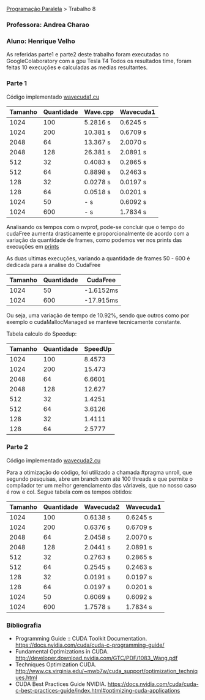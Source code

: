 [Programação Paralela](https://github.com/AndreaInfUFSM/elc139-2019a) > Trabalho 8


### Professora: Andrea Charao
### Aluno: Henrique Velho

As referidas parte1 e parte2 deste trabalho foram executadas no GoogleColaboratory com a gpu Tesla T4
Todos os resultados time, foram feitas 10 execuções e calculadas as medias resultantes.

### Parte 1

Código implementado [wavecuda1.cu](wavecuda1.cu)

| Tamanho	    | Quantidade    | Wave.cpp      | Wavecuda1     |
|-------------  |------------   |-----------    |-----------    |
| 1024          | 100           | 5.2816 s      | 0.6245 s      |
| 1024          | 200           | 10.381 s      | 0.6709 s      |
| 2048          | 64            | 13.367 s      | 2.0070 s      |
| 2048          | 128           | 26.381 s      | 2.0891 s      |
| 512           | 32            | 0.4083 s      | 0.2865 s      |
| 512           | 64            | 0.8898 s      | 0.2463 s      |
| 128           | 32            | 0.0278 s      | 0.0197 s      |
| 128           | 64            | 0.0518 s      | 0.0201 s      |
| 1024          | 50            | -      s      | 0.6092 s      |
| 1024          | 600           | -      s      | 1.7834 s      |

Analisando os tempos com o nvprof, pode-se concluir que o tempo do cudaFree aumenta drasticamente e proporcionalmente de acordo com a variação da quantidade de frames,
como podemos ver nos prints das execuções em [prints](https://github.com/henrvelho/elc139-2019a/tree/master/trabalhos/t8/prints)

As duas ultimas execuções, variando a quantidade de frames 50 - 600 é dedicada para a analise do CudaFree


| Tamanho	    | Quantidade    | CudaFree      |
|-------------  |------------   |-----------    |
| 1024          | 50            | -1.6152ms     |
| 1024          | 600           | -17.915ms     |


Ou seja, uma variação de tempo de 10.92%, sendo que outros como por exemplo o cudaMallocManaged se manteve tecnicamente constante.

Tabela calculo do Speedup:

| Tamanho	    | Quantidade    | SpeedUp       |
|-------------  |------------   |-----------    |
| 1024          | 100           | 8.4573        |
| 1024          | 200           | 15.473        |
| 2048          | 64            | 6.6601        |
| 2048          | 128           | 12.627        |
| 512           | 32            | 1.4251        |
| 512           | 64            | 3.6126        |
| 128           | 32            | 1.4111        |
| 128           | 64            | 2.5777        |




### Parte 2

Código implementado [wavecuda2.cu](wavecuda2.cu)

Para a otimização do código, foi utilizado a chamada #pragma unroll, que segundo pesquisas, abre um branch com até 100 threads e que permite o compilador ter um melhor gerenciamento das váriaveis,
que no nosso caso é row e col.
Segue tabela com os tempos obtidos:


| Tamanho	    | Quantidade    | Wavecuda2     | Wavecuda1     |
|-------------  |------------   |-----------    |-----------    |
| 1024          | 100           | 0.6138 s      | 0.6245 s      |
| 1024          | 200           | 0.6376 s      | 0.6709 s      |
| 2048          | 64            | 2.0458 s      | 2.0070 s      |
| 2048          | 128           | 2.0441 s      | 2.0891 s      |
| 512           | 32            | 0.2763 s      | 0.2865 s      |
| 512           | 64            | 0.2545 s      | 0.2463 s      |
| 128           | 32            | 0.0191 s      | 0.0197 s      |
| 128           | 64            | 0.0197 s      | 0.0201 s      |
| 1024          | 50            | 0.6069 s      | 0.6092 s      |
| 1024          | 600           | 1.7578 s      | 1.7834 s      |


### Bibliografia

- Programming Guide :: CUDA Toolkit Documentation. https://docs.nvidia.com/cuda/cuda-c-programming-guide/
- Fundamental Optimizations in CUDA. http://developer.download.nvidia.com/GTC/PDF/1083_Wang.pdf
- Techniques Optimization CUDA. http://www.cs.virginia.edu/~mwb7w/cuda_support/optimization_techniques.html
- CUDA Best Practices Guide NVIDIA. https://docs.nvidia.com/cuda/cuda-c-best-practices-guide/index.html#optimizing-cuda-applications


